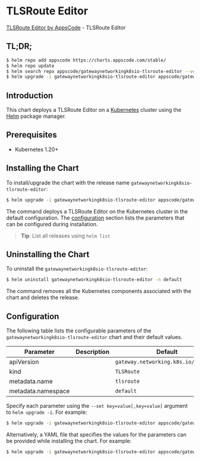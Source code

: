 # TLSRoute Editor

[TLSRoute Editor by AppsCode](https://appscode.com) - TLSRoute Editor

## TL;DR;

```bash
$ helm repo add appscode https://charts.appscode.com/stable/
$ helm repo update
$ helm search repo appscode/gatewaynetworkingk8sio-tlsroute-editor --version=v0.23.0
$ helm upgrade -i gatewaynetworkingk8sio-tlsroute-editor appscode/gatewaynetworkingk8sio-tlsroute-editor -n default --create-namespace --version=v0.23.0
```

## Introduction

This chart deploys a TLSRoute Editor on a [Kubernetes](http://kubernetes.io) cluster using the [Helm](https://helm.sh) package manager.

## Prerequisites

- Kubernetes 1.20+

## Installing the Chart

To install/upgrade the chart with the release name `gatewaynetworkingk8sio-tlsroute-editor`:

```bash
$ helm upgrade -i gatewaynetworkingk8sio-tlsroute-editor appscode/gatewaynetworkingk8sio-tlsroute-editor -n default --create-namespace --version=v0.23.0
```

The command deploys a TLSRoute Editor on the Kubernetes cluster in the default configuration. The [configuration](#configuration) section lists the parameters that can be configured during installation.

> **Tip**: List all releases using `helm list`

## Uninstalling the Chart

To uninstall the `gatewaynetworkingk8sio-tlsroute-editor`:

```bash
$ helm uninstall gatewaynetworkingk8sio-tlsroute-editor -n default
```

The command removes all the Kubernetes components associated with the chart and deletes the release.

## Configuration

The following table lists the configurable parameters of the `gatewaynetworkingk8sio-tlsroute-editor` chart and their default values.

|     Parameter      | Description |                     Default                     |
|--------------------|-------------|-------------------------------------------------|
| apiVersion         |             | <code>gateway.networking.k8s.io/v1alpha2</code> |
| kind               |             | <code>TLSRoute</code>                           |
| metadata.name      |             | <code>tlsroute</code>                           |
| metadata.namespace |             | <code>default</code>                            |


Specify each parameter using the `--set key=value[,key=value]` argument to `helm upgrade -i`. For example:

```bash
$ helm upgrade -i gatewaynetworkingk8sio-tlsroute-editor appscode/gatewaynetworkingk8sio-tlsroute-editor -n default --create-namespace --version=v0.23.0 --set apiVersion=gateway.networking.k8s.io/v1alpha2
```

Alternatively, a YAML file that specifies the values for the parameters can be provided while
installing the chart. For example:

```bash
$ helm upgrade -i gatewaynetworkingk8sio-tlsroute-editor appscode/gatewaynetworkingk8sio-tlsroute-editor -n default --create-namespace --version=v0.23.0 --values values.yaml
```

